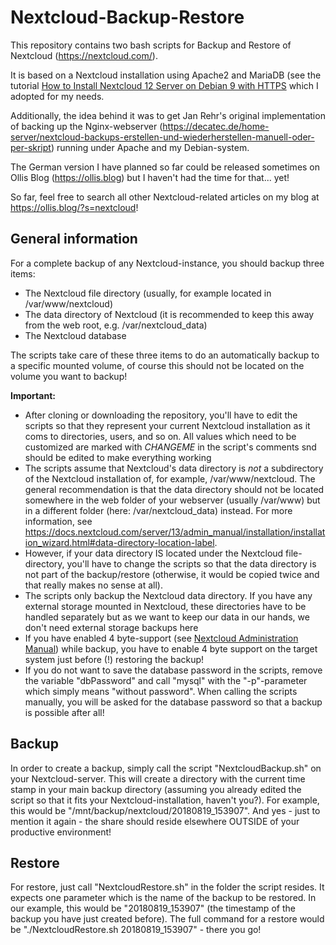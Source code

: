 # Nextcloud-Backup-Restore

This repository contains two bash scripts for Backup and Restore of Nextcloud (https://nextcloud.com/).

It is based on a Nextcloud installation using Apache2 and MariaDB (see the tutorial [How to Install Nextcloud 12 Server on Debian 9 with HTTPS](https://techwombat.com/install-nextcloud-12-server-debian-9-https) which I adopted for my needs.

Additionally, the idea behind it was to get Jan Rehr's original implementation of backing up the Nginx-webserver (https://decatec.de/home-server/nextcloud-backups-erstellen-und-wiederherstellen-manuell-oder-per-skript) running under Apache and my Debian-system.

The German version I have planned so far could be released sometimes on Ollis Blog (https://ollis.blog) but I haven't had the time for that... yet!

So far, feel free to search all other Nextcloud-related articles on my blog at https://ollis.blog/?s=nextcloud!

## General information

For a complete backup of any Nextcloud-instance, you should backup three items:

- The Nextcloud file directory (usually, for example located in /var/www/nextcloud)
- The data directory of Nextcloud (it is recommended to keep this away from the web root, e.g. /var/nextcloud_data)
- The Nextcloud database

The scripts take care of these three items to do an automatically backup to a specific mounted volume, of course this should not be located on the volume you want to backup!

**Important:**

- After cloning or downloading the repository, you'll have to edit the scripts so that they represent your current Nextcloud installation as it coms to directories, users, and so on. All values which need to be customized are marked with *CHANGEME* in the script's comments snd should be edited to make everything working
- The scripts assume that Nextcloud's data directory is *not* a subdirectory of the Nextcloud installation of, for example, /var/www/nextcloud. The general recommendation is that the data directory should not be located somewhere in the web folder of your webserver (usually /var/www) but in a different folder (here: /var/nextcloud_data) instead. For more information, see https://docs.nextcloud.com/server/13/admin_manual/installation/installation_wizard.html#data-directory-location-label.
- However, if your data directory IS located under the Nextcloud file-directory, you'll have to change the scripts so that the data directory is not part of the backup/restore (otherwise, it would be copied twice and that really makes no sense at all).
- The scripts only backup the Nextcloud data directory. If you have any external storage mounted in Nextcloud, these directories have to be handled separately but as we want to keep our data in our hands, we don't need external storage backups here
- If you have enabled 4 byte-support (see [Nextcloud Administration Manual](https://docs.nextcloud.com/server/13/admin_manual/configuration_database/mysql_4byte_support.html)) while backup, you have to enable 4 byte support on the target system just before (!) restoring the backup!
- If you do not want to save the database password in the scripts, remove the variable "dbPassword" and call "mysql" with the "-p"-parameter which simply means "without password". When calling the scripts manually, you will be asked for the database password so that a backup is possible after all!

## Backup

In order to create a backup, simply call the script "NextcloudBackup.sh" on your Nextcloud-server. This will create a directory with the current time stamp in your main backup directory (assuming you already edited the script so that it fits your Nextcloud-installation, haven't you?). For example, this would be "/mnt/backup/nextcloud/20180819_153907". And yes - just to mention it again - the share should reside elsewhere OUTSIDE of your productive environment!

## Restore

For restore, just call "NextcloudRestore.sh" in the folder the script resides. It expects one parameter which is the name of the backup to be restored. In our example, this would be "20180819_153907" (the timestamp of the backup you have just created before). The full command for a restore would be "./NextcloudRestore.sh 20180819_153907" - there you go!
